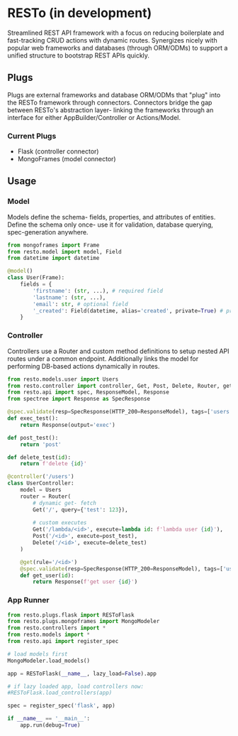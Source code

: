 
# RESTo (in development)
Streamlined REST API framework with a focus on reducing boilerplate and fast-tracking CRUD actions with dynamic routes. Synergizes nicely with popular web frameworks and databases (through ORM/ODMs) to support a unified structure to bootstrap REST APIs quickly.

## Plugs
Plugs are external frameworks and database ORM/ODMs that "plug" into the RESTo framework through connectors. Connectors bridge the gap between RESTo's abstraction layer- linking the frameworks through an interface for either AppBuilder/Controller or Actions/Model.

### Current Plugs
* Flask (controller connector)
* MongoFrames (model connector)

## Usage

### Model
Models define the schema- fields, properties, and attributes of entities. Define the schema only once- use it for validation, database querying, spec-generation anywhere.

```python
from mongoframes import Frame
from resto.model import model, Field
from datetime import datetime

@model()
class User(Frame):
    fields = {
        'firstname': (str, ...), # required field
        'lastname': (str, ...),
        'email': str, # optional field
        '_created': Field(datetime, alias='created', private=True) # private field
    }
```

### Controller
Controllers use a Router and custom method definitions to setup nested API routes under a common endpoint. Additionally links the model for performing DB-based actions dynamically in routes.

```python
from resto.models.user import Users
from resto.controller import controller, Get, Post, Delete, Router, get
from resto.api import spec, ResponseModel, Response
from spectree import Response as SpecResponse

@spec.validate(resp=SpecResponse(HTTP_200=ResponseModel), tags=['users'])
def exec_test():
    return Response(output='exec')

def post_test():
    return 'post'

def delete_test(id):
    return f'delete {id}'

@controller('/users')
class UserController:
    model = Users
    router = Router(
        # dynamic get- fetch
        Get('/', query={'test': 123}), 
        
        # custom executes
        Get('/lambda/<id>', execute=lambda id: f'lambda user {id}'),
        Post('/<id>', execute=post_test),
        Delete('/<id>', execute=delete_test)
    )

    @get(rule='/<id>')
    @spec.validate(resp=SpecResponse(HTTP_200=ResponseModel), tags=['users'])
    def get_user(id):
        return Response(f'get user {id}')
```

### App Runner

```python
from resto.plugs.flask import RESToFlask
from resto.plugs.mongoframes import MongoModeler
from resto.controllers import *
from resto.models import *
from resto.api import register_spec

# load models first
MongoModeler.load_models()

app = RESToFlask(__name__, lazy_load=False).app

# if lazy loaded app, load controllers now:
#RESToFlask.load_controllers(app)

spec = register_spec('flask', app)

if __name__ == '__main__':
    app.run(debug=True)
```